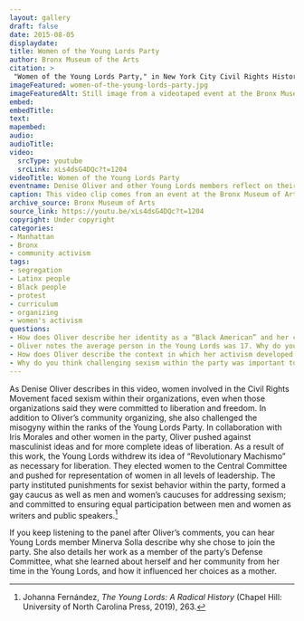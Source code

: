 ```yaml
---
layout: gallery
draft: false
date: 2015-08-05
displaydate: 
title: Women of the Young Lords Party
author: Bronx Museum of the Arts
citation: >
 "Women of the Young Lords Party," in New York City Civil Rights History Project, Accessed: [Month Day, Year], https://nyccivilrightshistory.org/site-preview/topics/black-latina-women/young-lords/women-of-the-young-lords-party.
imageFeatured: women-of-the-young-lords-party.jpg
imageFeaturedAlt: Still image from a videotaped event at the Bronx Museum showing a panel of women from the Young Lords sitting at a table and a speaker at a podium
embed: 
embedTitle: 
text: 
mapembed: 
audio: 
audioTitle: 
video: 
  srcType: youtube
  srcLink: xLs4dsG4DQc?t=1204
videoTitle: Women of the Young Lords Party
eventname: Denise Oliver and other Young Lords members reflect on their years in the party and what they learned.
caption: This video clip comes from an event at the Bronx Museum of Arts in 2015. At the event women in the Young Lords described the political climate in which the party emerged, why they joined, and how they navigated racism and sexism within the movement. In this clip, Denise Oliver describes the political context in which she and her fellow young activists forged new paths. 
archive_source: Bronx Museum of Arts
source_link: https://youtu.be/xLs4dsG4DQc?t=1204
copyright: Under copyright
categories: 
- Manhattan
- Bronx
- community activism
tags: 
- segregation
- Latinx people
- Black people
- protest
- curriculum
- organizing
- women's activism
questions:
- How does Oliver describe her identity as a “Black American” and her connection to Puerto Rican movements and politics? 
- Oliver notes the average person in the Young Lords was 17. Why do you think young people have been so instrumental in pushing social change, especially in education?
- How does Oliver describe the context in which her activism developed in the video clip?
- Why do you think challenging sexism within the party was important to Oliver?
--- 
```


As Denise Oliver describes in this video, women involved in the Civil Rights Movement faced sexism within their organizations, even when those organizations said they were committed to liberation and freedom. In addition to Oliver’s community organizing, she also challenged the misogyny within the ranks of the Young Lords Party. In collaboration with Iris Morales and other women in the party, Oliver pushed against masculinist ideas and for more complete ideas of liberation. As a result of this work, the Young Lords withdrew its idea of “Revolutionary Machismo” as necessary for liberation. They elected women to the Central Committee and pushed for representation of women in all levels of leadership. The party instituted punishments for sexist behavior within the party, formed a gay caucus as well as men and women’s caucuses for addressing sexism; and committed to ensuring equal participation between men and women as writers and public speakers.[^1]

If you keep listening to the panel after Oliver’s comments, you can hear Young Lords member Minerva Solla describe why she chose to join the party. She also details her work as a member of the party’s Defense Committee, what she learned about herself and her community from her time in the Young Lords, and how it influenced her choices as a mother.

[^1]: Johanna Fernández, *The Young Lords: A Radical History* (Chapel Hill: University of North Carolina Press, 2019), 263.
